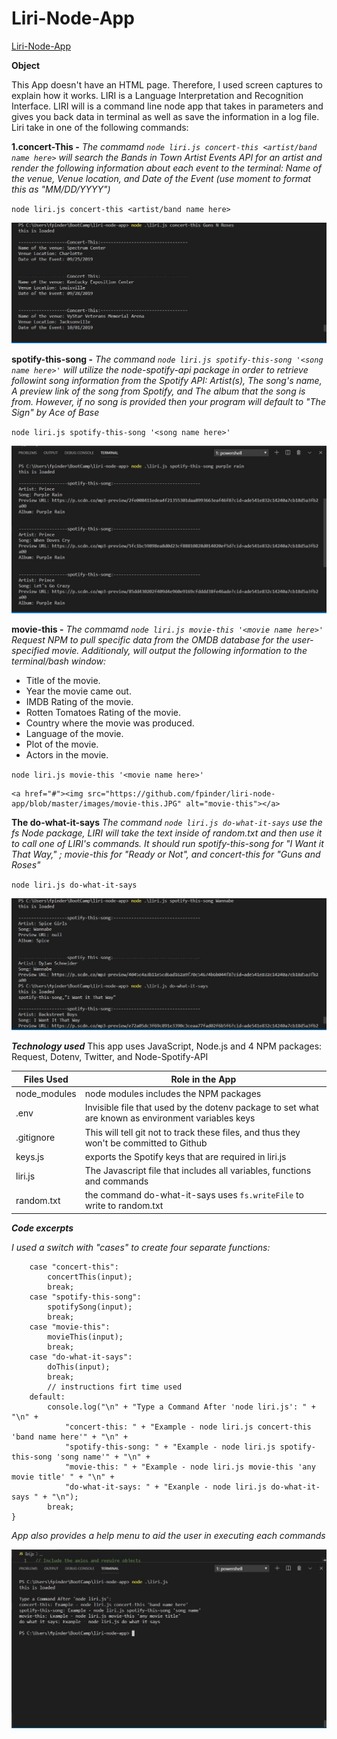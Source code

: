# Liri-Node-App

[Liri-Node-App](https://github.com/fpinder/liri-node-app/)

**Object**

This App doesn't have an HTML page. Therefore, I used screen captures to explain how it works.  LIRI is a Language Interpretation and Recognition Interface. LIRI will is a command line node app that takes in parameters and gives you back data in terminal as well as save the information in a log file. Liri take in one of the following commands:

**1.concert-This -**  *The commamd `node liri.js concert-this <artist/band name here>`  will search the Bands in Town Artist Events API for an artist and render the following information about each event to the terminal: Name of the venue, Venue location, and Date of the Event (use moment to format this as "MM/DD/YYYY")*

`node liri.js concert-this <artist/band name here>`

 <a href="#"><img src="https://github.com/fpinder/liri-node-app/blob/master/images/concert-This.JPG" alt="concert-this"></a>


**spotify-this-song -** *The command `node liri.js spotify-this-song '<song name here>'` will utilize the node-spotify-api package in order to retrieve followint song information from the Spotify API: Artist(s), The song's name, A preview link of the song from Spotify, and The album that the song is from. However, if no song is provided then your program will default to "The Sign" by Ace of Base*

`node liri.js spotify-this-song '<song name here>'`

<a href="#"><img src="https://github.com/fpinder/liri-node-app/blob/master/images/spotify-this-song.JPG" alt="spotify-this-song"></a>

**movie-this -** *The commamd `node liri.js movie-this '<movie name here>'` Request NPM to pull specific data from the OMDB database for the user-specified movie. Additionaly,  will output the following information to the terminal/bash window:*
   * Title of the movie.
   * Year the movie came out.
   * IMDB Rating of the movie.
   * Rotten Tomatoes Rating of the movie.
   * Country where the movie was produced.
   * Language of the movie.
   * Plot of the movie.
   * Actors in the movie.

   `node liri.js movie-this '<movie name here>'`

    <a href="#"><img src="https://github.com/fpinder/liri-node-app/blob/master/images/movie-this.JPG" alt="movie-this"></a>
    
    


**The do-what-it-says** *The command `node liri.js do-what-it-says` use the fs Node package, LIRI will take the text inside of random.txt and then use it to call one of LIRI's commands. It should run spotify-this-song for "I Want it That Way," ; movie-this for "Ready or Not", and  concert-this for "Guns and Roses"*

`node liri.js do-what-it-says`

<a href="#"><img src="https://github.com/fpinder/liri-node-app/blob/master/images/do-what-it-says.JPG" alt="do-what-it-says"></a>

**_Technology used_**
This app uses JavaScript, Node.js and 4 NPM packages: Request, Dotenv, Twitter, and Node-Spotify-API

| Files Used   |  Role in the App                                                                  |
| ------------ | -------------------------------------------------------------------------------------- |
| node_modules | node modules includes the  NPM packages                                               |
| .env         | Invisible file that used by the dotenv package to set what are known as environment variables keys                              |
| .gitignore   | This will tell git not to track these files, and thus they won't be committed to Github |
| keys.js      | exports the Spotify keys that are required in liri.js                    |
| liri.js      | The Javascript file that includes all variables, functions and commands                   |
| random.txt   | the command do-what-it-says uses `fs.writeFile` to write to random.txt                 |

**_Code excerpts_**

*I used a switch with "cases" to create four separate functions:*

```switch (argument) {
    case "concert-this":
        concertThis(input);
        break;
    case "spotify-this-song":
        spotifySong(input);
        break;
    case "movie-this":
        movieThis(input);
        break;
    case "do-what-it-says":
        doThis(input);
        break;
        // instructions firt time used
    default:
        console.log("\n" + "Type a Command After 'node liri.js': " + "\n" +
            "concert-this: " + "Example - node liri.js concert-this 'band name here'" + "\n" +
            "spotify-this-song: " + "Example - node liri.js spotify-this-song 'song name'" + "\n" +
            "movie-this: " + "Example - node liri.js movie-this 'any movie title' " + "\n" +
            "do-what-it-says: " + "Exanple - node liri.js do-what-it-says " + "\n");
        break;
}
```

*App also provides a help menu to aid the user in executing each commands*

<a href="#"><img src="https://github.com/fpinder/liri-node-app/blob/master/images/Help.JPG" alt="Help File"></a>






